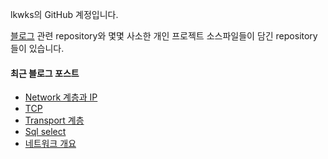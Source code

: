 lkwks의 GitHub 계정입니다.

[블로그](https://lkwks.github.io) 관련 repository와 몇몇 사소한 개인 프로젝트 소스파일들이 담긴 repository들이 있습니다.


#### 최근 블로그 포스트
<!-- BLOG-POST-LIST:START -->
- [Network 계층과 IP](https://lkwks.github.io/%EB%84%A4%ED%8A%B8%EC%9B%8C%ED%81%AC/2021/11/26/network-%EA%B3%84%EC%B8%B5.html)
- [TCP](https://lkwks.github.io/%EB%84%A4%ED%8A%B8%EC%9B%8C%ED%81%AC/2021/11/25/tcp.html)
- [Transport 계층](https://lkwks.github.io/%EB%84%A4%ED%8A%B8%EC%9B%8C%ED%81%AC/2021/11/15/transport-%EA%B3%84%EC%B8%B5.html)
- [Sql select](https://lkwks.github.io/%EA%B8%B0%ED%83%80/2021/11/12/SQL-select.html)
- [네트워크 개요](https://lkwks.github.io/%EB%84%A4%ED%8A%B8%EC%9B%8C%ED%81%AC/2021/11/07/%EB%84%A4%ED%8A%B8%EC%9B%8C%ED%81%AC-%EA%B0%9C%EC%9A%94.html)
<!-- BLOG-POST-LIST:END -->
  
<!--![Top Langs](https://github-readme-stats.vercel.app/api/top-langs/?username=lkwks)-->
